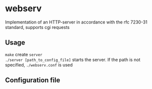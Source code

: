 # webserv

Implementation of an HTTP-server in accordance with the rfc 7230-31 standard, supports cgi requests

## Usage

``make`` create ``server``  
``./server [path_to_config_file]`` starts the server. If the path is not specified, ``./webserv.conf`` is used

## Configuration file
